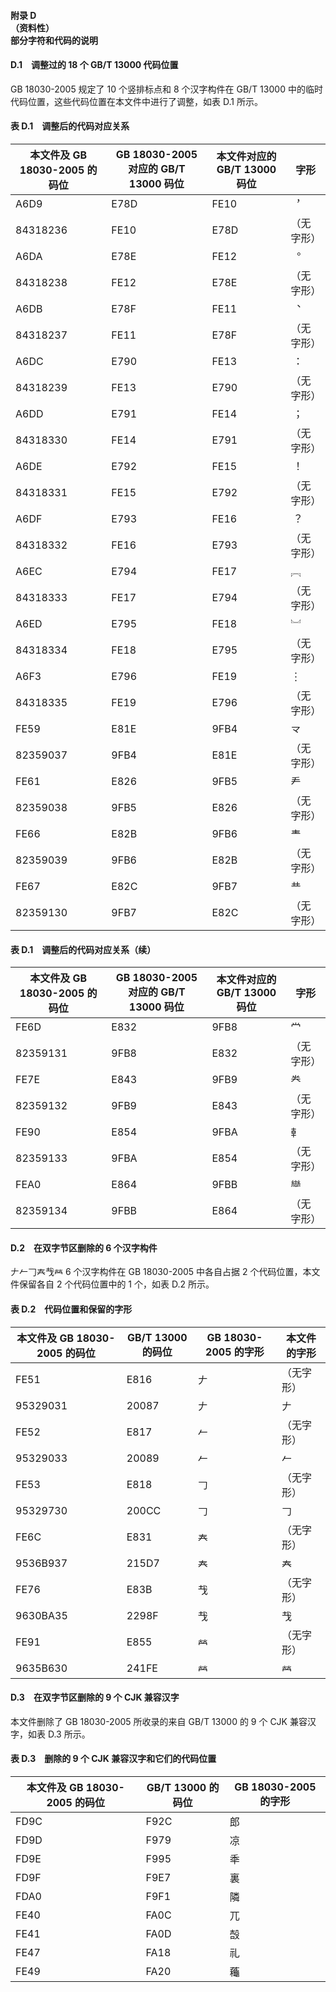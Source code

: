 #### 附录 D<br>（资料性）<br>部分字符和代码的说明

#### D.1　调整过的 18 个 GB/T 13000 代码位置
GB 18030-2005 规定了 10 个竖排标点和 8 个汉字构件在 GB/T 13000 中的临时代码位置，这些代码位置在本文件中进行了调整，如表 D.1 所示。

#### 表 D.1　调整后的代码对应关系
|本文件及 GB 18030-2005 的码位|GB 18030-2005 对应的 GB/T 13000 码位|本文件对应的 GB/T 13000 码位|字形|
|-|-|-|-|
|A6D9|E78D|FE10|︐|
|84318236|FE10|E78D|（无字形）|
|A6DA|E78E|FE12|︒|
|84318238|FE12|E78E|（无字形）|
|A6DB|E78F|FE11|︑|
|84318237|FE11|E78F|（无字形）|
|A6DC|E790|FE13|︓|
|84318239|FE13|E790|（无字形）|
|A6DD|E791|FE14|︔|
|84318330|FE14|E791|（无字形）|
|A6DE|E792|FE15|︕|
|84318331|FE15|E792|（无字形）|
|A6DF|E793|FE16|︖|
|84318332|FE16|E793|（无字形）|
|A6EC|E794|FE17|︗|
|84318333|FE17|E794|（无字形）|
|A6ED|E795|FE18|︘|
|84318334|FE18|E795|（无字形）|
|A6F3|E796|FE19|︙|
|84318335|FE19|E796|（无字形）|
|FE59|E81E|9FB4|龴|
|82359037|9FB4|E81E|（无字形）|
|FE61|E826|9FB5|龵|
|82359038|9FB5|E826|（无字形）|
|FE66|E82B|9FB6|龶|
|82359039|9FB6|E82B|（无字形）|
|FE67|E82C|9FB7|龷|
|82359130|9FB7|E82C|（无字形）|

#### 表 D.1　调整后的代码对应关系（续）
|本文件及 GB 18030-2005 的码位|GB 18030-2005 对应的 GB/T 13000 码位|本文件对应的 GB/T 13000 码位|字形|
|-|-|-|-|
|FE6D|E832|9FB8|龸|
|82359131|9FB8|E832|（无字形）|
|FE7E|E843|9FB9|龹|
|82359132|9FB9|E843|（无字形）|
|FE90|E854|9FBA|龺|
|82359133|9FBA|E854|（无字形）|
|FEA0|E864|9FBB|龻|
|82359134|9FBB|E864|（无字形）|

#### D.2　在双字节区删除的 6 个汉字构件
𠂇𠂉𠃌𡗗𢦏𤇾 6 个汉字构件在 GB 18030-2005 中各自占据 2 个代码位置，本文件保留各自 2 个代码位置中的 1 个，如表 D.2 所示。

#### 表 D.2　代码位置和保留的字形
|本文件及 GB 18030-2005 的码位|GB/T 13000 的码位|GB 18030-2005 的字形|本文件的字形|
|-|-|-|-|
|FE51|E816|𠂇|（无字形）|
|95329031|20087|𠂇|𠂇|
|FE52|E817|𠂉|（无字形）|
|95329033|20089|𠂉|𠂉|
|FE53|E818|𠃌|（无字形）|
|95329730|200CC|𠃌|𠃌|
|FE6C|E831|𡗗|（无字形）|
|9536B937|215D7|𡗗|𡗗|
|FE76|E83B|𢦏|（无字形）|
|9630BA35|2298F|𢦏|𢦏|
|FE91|E855|𤇾|（无字形）|
|9635B630|241FE|𤇾|𤇾|

#### D.3　在双字节区删除的 9 个 CJK 兼容汉字
本文件删除了 GB 18030-2005 所收录的来自 GB/T 13000 的 9 个 CJK 兼容汉字，如表 D.3 所示。

#### 表 D.3　删除的 9 个 CJK 兼容汉字和它们的代码位置
|本文件及 GB 18030-2005 的码位|GB/T 13000 的码位|GB 18030-2005 的字形|
|-|-|-|
|FD9C|F92C|郎︀|
|FD9D|F979|凉︀|
|FD9E|F995|秊︀|
|FD9F|F9E7|裏︀|
|FDA0|F9F1|隣︀|
|FE40|FA0C|兀︀|
|FE41|FA0D|嗀︀|
|FE47|FA18|礼︀|
|FE49|FA20|蘒︀|
